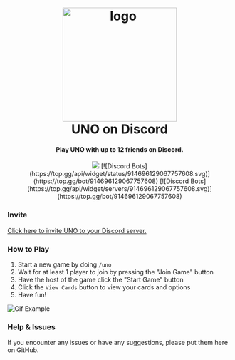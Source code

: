 <h1 align="center">

<img src="https://i.imgur.com/WllfbYf.png" alt="logo" width="256"/>
<br/>
UNO on Discord
</h1>

<h4 align="center">Play UNO with up to 12 friends on Discord.</h4>

<div align="center">

<img src="https://img.shields.io/badge/-.NET%206.0-blueviolet">
[![Discord Bots](https://top.gg/api/widget/status/914696129067757608.svg)](https://top.gg/bot/914696129067757608)
[![Discord Bots](https://top.gg/api/widget/servers/914696129067757608.svg)](https://top.gg/bot/914696129067757608)

</div>

### Invite

[Click here to invite UNO to your Discord server.](https://discord.com/api/oauth2/authorize?client_id=914696129067757608&permissions=0&scope=applications.commands%20bot)

### How to Play

1. Start a new game by doing `/uno`
2. Wait for at least 1 player to join by pressing the "Join Game" button
3. Have the host of the game click the "Start Game" button
4. Click the `View Cards` button to view your cards and options
5. Have fun!

![Gif Example](https://raw.githubusercontent.com/WilliamWelsh/UNO/main/gifexample.gif)

### Help & Issues

If you encounter any issues or have any suggestions, please put them here on GitHub.
